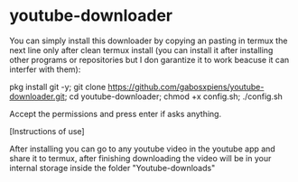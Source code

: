 # youtube-downloader

You can simply install this downloader by copying an pasting in termux the next line only after clean termux install (you can install it after installing other programs or repositories but I don garantize it to work beacuse it can interfer with them):

pkg install git -y; git clone https://github.com/gabosxpiens/youtube-downloader.git; cd youtube-downloader; chmod +x config.sh; ./config.sh

Accept the permissions and press enter if asks anything.

[Instructions of use]

After installing you can go to any youtube video in the youtube app and share it to termux, after finishing downloading the video will be in your internal storage inside the folder "Youtube-downloads"

